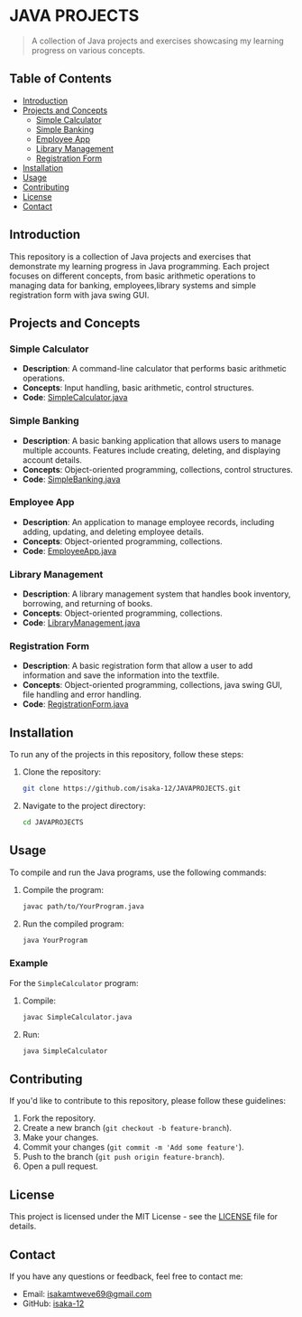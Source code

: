 # JAVA PROJECTS

> A collection of Java projects and exercises showcasing my learning progress on various concepts.

## Table of Contents

- [Introduction](#introduction)
- [Projects and Concepts](#projects-and-concepts)
  - [Simple Calculator](#simple-calculator)
  - [Simple Banking](#simple-banking)
  - [Employee App](#employee-app)
  - [Library Management](#library-management)
  - [Registration Form](#Registrationform)
- [Installation](#installation)
- [Usage](#usage)
- [Contributing](#contributing)
- [License](#license)
- [Contact](#contact)

## Introduction

This repository is a collection of Java projects and exercises that demonstrate my learning progress in Java programming. Each project focuses on different concepts, from basic arithmetic operations to managing data for banking, employees,library systems and simple registration form with java swing GUI.

## Projects and Concepts

### Simple Calculator
- **Description**: A command-line calculator that performs basic arithmetic operations.
- **Concepts**: Input handling, basic arithmetic, control structures.
- **Code**: [SimpleCalculator.java](SimpleCalculator.java)

### Simple Banking
- **Description**: A basic banking application that allows users to manage multiple accounts. Features include creating, deleting, and displaying account details.
- **Concepts**: Object-oriented programming, collections, control structures.
- **Code**: [SimpleBanking.java](SimpleBanking.java)

### Employee App
- **Description**: An application to manage employee records, including adding, updating, and deleting employee details.
- **Concepts**: Object-oriented programming, collections.
- **Code**: [EmployeeApp.java](EmployeeApp.java)

### Library Management
- **Description**: A library management system that handles book inventory, borrowing, and returning of books.
- **Concepts**: Object-oriented programming, collections.
- **Code**: [LibraryManagement.java](LibraryManagement.java)

### Registration Form
- **Description**: A basic registration form that allow a user to add information and save the information into the textfile.
- **Concepts**: Object-oriented programming, collections, java swing GUI, file handling and error handling.
- **Code**: [RegistrationForm.java](RegistrationForm.java)

## Installation

To run any of the projects in this repository, follow these steps:

1. Clone the repository:
    ```bash
    git clone https://github.com/isaka-12/JAVAPROJECTS.git
    ```
2. Navigate to the project directory:
    ```bash
    cd JAVAPROJECTS
    ```

## Usage

To compile and run the Java programs, use the following commands:

1. Compile the program:
    ```bash
    javac path/to/YourProgram.java
    ```
2. Run the compiled program:
    ```bash
    java YourProgram
    ```

### Example

For the `SimpleCalculator` program:
1. Compile:
    ```bash
    javac SimpleCalculator.java
    ```
2. Run:
    ```bash
    java SimpleCalculator
    ```

## Contributing

If you'd like to contribute to this repository, please follow these guidelines:

1. Fork the repository.
2. Create a new branch (`git checkout -b feature-branch`).
3. Make your changes.
4. Commit your changes (`git commit -m 'Add some feature'`).
5. Push to the branch (`git push origin feature-branch`).
6. Open a pull request.

## License

This project is licensed under the MIT License - see the [LICENSE](LICENSE) file for details.

## Contact

If you have any questions or feedback, feel free to contact me:

- Email: isakamtweve69@gmail.com
- GitHub: [isaka-12](https://github.com/isaka-12)
